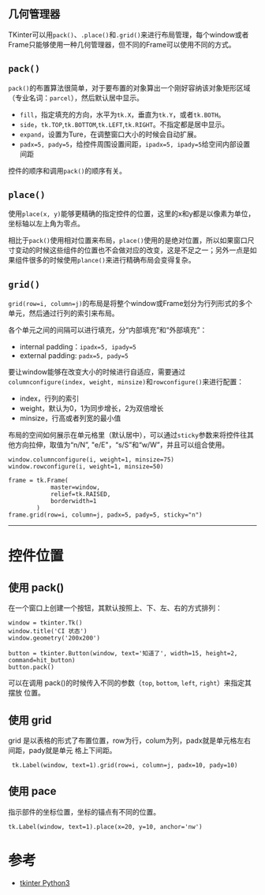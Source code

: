 ## 几何管理器

TKinter可以用`pack()`、`.place()`和`.grid()`来进行布局管理，每个window或者Frame只能够使用一种几何管理器，但不同的Frame可以使用不同的方式。

## `pack()`

`pack()`的布置算法很简单，对于要布置的对象算出一个刚好容纳该对象矩形区域（专业名词：`parcel`），然后默认居中显示。

- `fill`，指定填充的方向，水平为`tk.X`，垂直为`tk.Y`，或者`tk.BOTH`。
- `side`，`tk.TOP`,`tk.BOTTOM`,`tk.LEFT`,`tk.RIGHT`。不指定都是居中显示。
- `expand`，设置为Ture，在调整窗口大小的时候会自动扩展。
- `padx=5, pady=5`，给控件周围设置间距，`ipadx=5, ipady=5`给空间内部设置间距

控件的顺序和调用`pack()`的顺序有关。

## `place()`

使用`place(x, y)`能够更精确的指定控件的位置，这里的x和y都是以像素为单位，坐标轴以左上角为零点。

相比于`pack()`使用相对位置来布局，`place()`使用的是绝对位置，所以如果窗口尺寸变动的时候这些组件的位置也不会做对应的改变，这是不足之一；另外一点是如果组件很多的时候使用`plance()`来进行精确布局会变得复杂。

## `grid()`

`grid(row=i, column=j)`的布局是将整个window或Frame划分为行列形式的多个单元，然后通过行列的索引来布局。

各个单元之间的间隔可以进行填充，分“内部填充”和“外部填充”：

- internal padding：`ipadx=5, ipady=5`
- external padding: `padx=5, pady=5`

要让window能够在改变大小的时候进行自适应，需要通过`columnconfigure(index, weight, minsize)`和`rowconfigure()`来进行配置：

- index，行列的索引
- weight，默认为0，1为同步增长，2为双倍增长
- minsize，行高或者列宽的最小值

布局的空间如何展示在单元格里（默认居中），可以通过`sticky`参数来将控件往其他方向拉伸，取值为“n/N”, "e/E"，“s/S”和“w/W”，并且可以组合使用。

```
window.columnconfigure(i, weight=1, minsize=75)
window.rowconfigure(i, weight=1, minsize=50)

frame = tk.Frame(
            master=window,
            relief=tk.RAISED,
            borderwidth=1
        )
frame.grid(row=i, column=j, padx=5, pady=5, sticky="n")
```


----

# 控件位置

## 使用 pack()

在一个窗口上创建一个按钮，其默认按照上、下、左、右的方式排列：

```
window = tkinter.Tk()
window.title('CI 状态')
window.geometry('200x200')

button = tkinter.Button(window, text='知道了', width=15, height=2, command=hit_button)
button.pack()
```

可以在调用 pack()的时候传入不同的参数（`top`, `bottom`, `left`, `right`）来指定其摆放
位置。

## 使用 grid

grid 是以表格的形式了布置位置，row为行，colum为列，padx就是单元格左右间距，pady就是单元
格上下间距。

```
 tk.Label(window, text=1).grid(row=i, column=j, padx=10, pady=10)
```

## 使用 pace

指示部件的坐标位置，坐标的锚点有不同的位置。

```
tk.Label(window, text=1).place(x=20, y=10, anchor='nw')
```

# 参考

- [tkinter Python3](https://morvanzhou.github.io/tutorials/python-basic/tkinter/)
